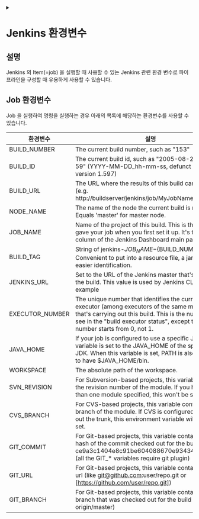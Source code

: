 <link rel="stylesheet" type="text/css" href="/css/header.css">
<link rel="stylesheet" type="text/css" href="/css/bootstrap/5.3.0-alpha1/bootstrap.css">
<div class="sticky-top bg-white pt-1 pb-2" id="header-div-max"></div>
<details id="display-none"><summary></summary>
  <script src="/js/header.js" defer="defer"></script>
</details>

# Jenkins 환경변수
## 설명
Jenkins 의 Item(=job) 을 실행할 때 사용할 수 있는 Jenkins 관련 환경 변수로 파이프라인을 구성할 때 유용하게 사용할 수 있습니다.

## Job 환경변수
Job 을 실행하여 명령을 실행하는 경우 아래의 목록에 해당하는 환경변수를 사용할 수 있습니다.

|환경변수|설명|
|---|---|
|BUILD_NUMBER|The current build number, such as "153"|
|BUILD_ID|The current build id, such as "2005-08-22_23-59-59" (YYYY-MM-DD_hh-mm-ss, defunct since version 1.597)|
|BUILD_URL|The URL where the results of this build can be found (e.g. http://buildserver/jenkins/job/MyJobName/666/)|
|NODE_NAME|The name of the node the current build is running on. Equals 'master' for master node.|
|JOB_NAME|Name of the project of this build. This is the name you gave your job when you first set it up. It's the third column of the Jenkins Dashboard main page.|
|BUILD_TAG|String of jenkins-${JOB_NAME}-${BUILD_NUMBER}. Convenient to put into a resource file, a jar file, etc for easier identification.|
|JENKINS_URL|Set to the URL of the Jenkins master that's running the build. This value is used by Jenkins CLI for example|
|EXECUTOR_NUMBER|The unique number that identifies the current executor (among executors of the same machine) that's carrying out this build. This is the number you see in the "build executor status", except that the number starts from 0, not 1.|
|JAVA_HOME|If your job is configured to use a specific JDK, this variable is set to the JAVA_HOME of the specified JDK. When this variable is set, PATH is also updated to have $JAVA_HOME/bin.|
|WORKSPACE|The absolute path of the workspace.|
|SVN_REVISION|For Subversion-based projects, this variable contains the revision number of the module. If you have more than one module specified, this won't be set.|
|CVS_BRANCH|For CVS-based projects, this variable contains the branch of the module. If CVS is configured to check out the trunk, this environment variable will not be set.|
|GIT_COMMIT|For Git-based projects, this variable contains the Git hash of the commit checked out for the build (like ce9a3c1404e8c91be604088670e93434c4253f03) (all the GIT_* variables require git plugin)|
|GIT_URL|For Git-based projects, this variable contains the Git url (like git@github.com:user/repo.git or [https://github.com/user/repo.git])|
|GIT_BRANCH|For Git-based projects, this variable contains the Git branch that was checked out for the build (normally origin/master)|